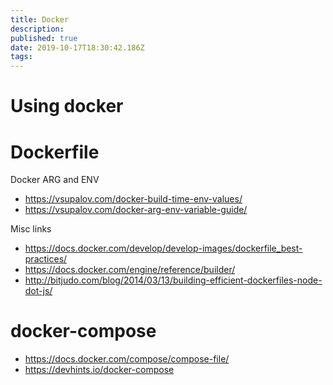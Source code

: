 ```yaml
---
title: Docker
description: 
published: true
date: 2019-10-17T18:30:42.186Z
tags: 
---
```


# Using docker

# Dockerfile

Docker ARG and ENV
* https://vsupalov.com/docker-build-time-env-values/
* https://vsupalov.com/docker-arg-env-variable-guide/

Misc links
* https://docs.docker.com/develop/develop-images/dockerfile_best-practices/
* https://docs.docker.com/engine/reference/builder/
* http://bitjudo.com/blog/2014/03/13/building-efficient-dockerfiles-node-dot-js/

# docker-compose
* https://docs.docker.com/compose/compose-file/
* https://devhints.io/docker-compose